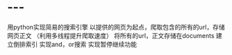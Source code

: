 # ---

用python实现简易的搜索引擎
以提供的网页为起点，爬取包含的所有的url，存储网页正文
（利用多线程提升爬取速度）
将所有的url，正文存储在documents
建立倒排索引
实现and，or搜索
实现暂停继续功能
